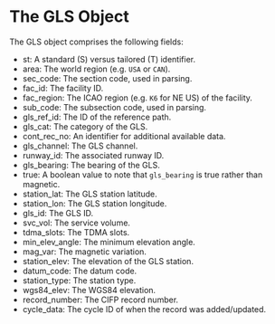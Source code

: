 # The GLS Object

The GLS object comprises the following fields:

- st: A standard (S) versus tailored (T) identifier.
- area: The world region (e.g. `USA` or `CAN`).
- sec_code: The section code, used in parsing.
- fac_id: The facility ID.
- fac_region: The ICAO region (e.g. `K6` for NE US) of the facility.
- sub_code: The subsection code, used in parsing.
- gls_ref_id: The ID of the reference path.
- gls_cat: The category of the GLS.
- cont_rec_no: An identifier for additional available data.
- gls_channel: The GLS channel.
- runway_id: The associated runway ID.
- gls_bearing: The bearing of the GLS.
- true: A boolean value to note that `gls_bearing` is true rather than magnetic.
- station_lat: The GLS station latitude.
- station_lon: The GLS station longitude.
- gls_id: The GLS ID.
- svc_vol: The service volume.
- tdma_slots: The TDMA slots.
- min_elev_angle: The minimum elevation angle.
- mag_var: The magnetic variation.
- station_elev: The elevation of the GLS station.
- datum_code: The datum code.
- station_type: The station type.
- wgs84_elev: The WGS84 elevation.
- record_number: The CIFP record number.
- cycle_data: The cycle ID of when the record was added/updated.
